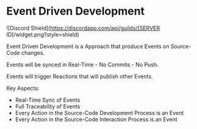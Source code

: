 # Event Driven Development

![Discord Shield](https://discordapp.com/api/guilds/[SERVER ID]/widget.png?style=shield)

Event Driven Development is a Approach that produce Events on Source-Code changes.

Events will be synced in Real-Time - No Commits - No Push.

Events will trigger Reactions that will publish other Events.

Key Aspects:

- Real-Time Sync of Events
- Full Traceability of Events
- Every Action in the Source-Code Development Process is an Event
- Every Action in the Source-Code Interaction Process is an Event
